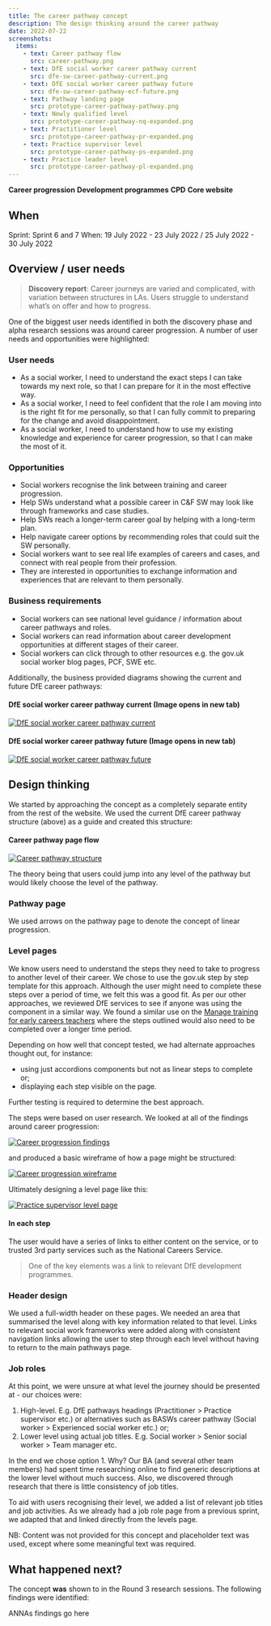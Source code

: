 ```yaml
---
title: The career pathway concept
description: The design thinking around the career pathway
date: 2022-07-22
screenshots:
  items:
    - text: Career pathway flow
      src: career-pathway.png
    - text: DfE social worker career pathway current
      src: dfe-sw-career-pathway-current.png
    - text: DfE social worker career pathway future
      src: dfe-sw-career-pathway-ecf-future.png
    - text: Pathway landing page
      src: prototype-career-pathway-pathway.png
    - text: Newly qualified level
      src: prototype-career-pathway-nq-expanded.png
    - text: Practitioner level
      src: prototype-career-pathway-pr-expanded.png
    - text: Practice supervisor level
      src: prototype-career-pathway-ps-expanded.png
    - text: Practice leader level
      src: prototype-career-pathway-pl-expanded.png
---
```


<strong class="govuk-tag govuk-tag--purple">Career progression</strong>&nbsp;<strong class="govuk-tag govuk-tag--blue">Development programmes</strong>&nbsp;<strong class="govuk-tag govuk-tag--pink">CPD</strong>&nbsp;<strong class="govuk-tag govuk-tag--turquoise">Core website</strong>

## When
Sprint: Sprint 6 and 7
When: 19 July 2022 - 23 July 2022 / 25 July 2022 - 30 July 2022

## Overview / user needs

> **Discovery report**: Career journeys are varied and complicated, with variation between structures in LAs. Users struggle to understand what’s on offer and how to progress.

One of the biggest user needs identified in both the discovery phase and alpha research sessions was around career progression. A number of user needs and opportunities were highlighted:

### User needs
- As a social worker, I need to understand the exact steps I can take towards my next role, so that I can prepare for it in the most effective way.
- As a social worker, I need to feel confident that the role I am moving into is the right fit for me personally,	so that I can fully commit to preparing for the change and avoid disappointment.
- As a social worker, I need to understand how to use my existing knowledge and experience for career progression, so that I can make the most of it.

### Opportunities
- Social workers recognise the link between training and career progression.
- Help SWs understand what a possible career in C&F SW may look like through frameworks and case studies.
- Help SWs reach a longer-term career goal by helping with a long-term plan.
- Help navigate career options by recommending roles that could suit the SW personally.
- Social workers want to see real life examples of careers and cases, and connect with real people from their profession.
- They are interested in opportunities to exchange information and experiences that are relevant to them personally.

### Business requirements
- Social workers can see national level guidance / information about career pathways and roles.
- Social workers can read information about career development opportunities at different stages of their career.
- Social workers can click through to other resources e.g. the gov.uk social worker blog pages, PCF, SWE etc.

Additionally, the business provided diagrams showing the current and future DfE career pathways:

#### DfE social worker career pathway current <span class="govuk-body-m">(Image opens in new tab)</span>
<a href="dfe-sw-career-pathway-current.png" target="_blank">![DfE social worker career pathway current](dfe-sw-career-pathway-current.png "DfE social worker career pathway current")</a>

#### DfE social worker career pathway future <span class="govuk-body-m">(Image opens in new tab)</span>
<a href="dfe-sw-career-pathway-ecf-future.png" target="_blank">![DfE social worker career pathway future](dfe-sw-career-pathway-ecf-future.png "DfE social worker career pathway future")</a>

## Design thinking
We started by approaching the concept as a completely separate entity from the rest of the website. We used the current DfE career pathway structure (above) as a guide and created this structure:

#### Career pathway page flow
<a href="career-pathway.png" target="_blank">![Career pathway structure](career-pathway.png "Career pathway structure")</a>

The theory being that users could jump into any level of the pathway but would likely choose the level of the pathway.

### Pathway page
We used arrows on the pathway page to denote the concept of linear progression.

### Level pages
We know users need to understand the steps they need to take to progress to another level of their career. We chose to use the gov.uk step by step template for this approach. Although the user might need to complete these steps over a period of time, we felt this was a good fit. As per our other approaches, we reviewed DfE services to see if anyone was using the component in a similar way. We found a similar use on the <a href="https://manage-training-for-early-career-teachers.education.gov.uk/" target="_blank">Manage training for early careers teachers</a> where the steps outlined would also need to be completed over a longer time period.

Depending on how well that concept tested, we had alternate approaches thought out, for instance:
- using just accordions components but not as linear steps to complete or;
- displaying each step visible on the page.

Further testing is required to determine the best approach.

The steps were based on user research. We looked at all of the findings around career progression:

<a href="career-pathway-findings-summary.png" target="_blank">![Career progression findings](career-pathway-findings-summary.png "Career progression findings")</a>

and produced a basic wireframe of how a page might be structured:

<a href="career-pathway-basic-wireframe.png" target="_blank">![Career progression wireframe](career-pathway-basic-wireframe.png "Career progression wireframe")</a>

Ultimately designing a level page like this:

<a href="prototype-career-pathway-ps-expanded.png" target="_blank">![Practice supervisor level page](prototype-career-pathway-ps-expanded.png "Practice supervisor level page")</a>

#### In each step
The user would have a series of links to either content on the service, or to trusted 3rd party services such as the National Careers Service.

> One of the key elements was a link to relevant DfE development programmes.

### Header design
We used a full-width header on these pages. We needed an area that summarised the level along with key information related to that level. Links to relevant social work frameworks were added along with consistent navigation links allowing the user to step through each level without having to return to the main pathways page.

### Job roles
At this point, we were unsure at what level the journey should be presented at - our choices were:

1. High-level. E.g.
DfE pathways headings (Practitioner > Practice supervisor etc.) or alternatives such as BASWs career pathway (Social worker > Experienced social worker etc.) or;
2. Lower level using actual job titles. E.g.
Social worker > Senior social worker > Team manager etc.

In the end we chose option 1. Why? Our BA (and several other team members) had spent time researching online to find generic descriptions at the lower level without much success. Also, we discovered through research that there is little consistency of job titles.

To aid with users recognising their level, we added a list of relevant job titles and job activities. As we already had a job role page from a previous sprint, we adapted that and linked directly from the levels page.

NB: Content was not provided for this concept and placeholder text was used, except where some meaningful text was required.

## What happened next?
The concept **was** shown to in the Round 3 research sessions. The following findings were identified:

ANNAs findings go here

